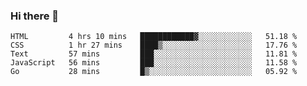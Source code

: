 ### Hi there 👋

<!--
**KLXLjun/KLXLjun** is a ✨ _special_ ✨ repository because its `README.md` (this file) appears on your GitHub profile.

Here are some ideas to get you started:

- 🔭 I’m currently working on ...
- 🌱 I’m currently learning ...
- 👯 I’m looking to collaborate on ...
- 🤔 I’m looking for help with ...
- 💬 Ask me about ...
- 📫 How to reach me: ...
- 😄 Pronouns: ...
- ⚡ Fun fact: ...
-->

<!--START_SECTION:waka-->
```text
HTML         4 hrs 10 mins   ████████████▓░░░░░░░░░░░░   51.18 % 
CSS          1 hr 27 mins    ████▒░░░░░░░░░░░░░░░░░░░░   17.76 % 
Text         57 mins         ███░░░░░░░░░░░░░░░░░░░░░░   11.81 % 
JavaScript   56 mins         ███░░░░░░░░░░░░░░░░░░░░░░   11.58 % 
Go           28 mins         █▒░░░░░░░░░░░░░░░░░░░░░░░   05.92 % 
```
<!--END_SECTION:waka-->
